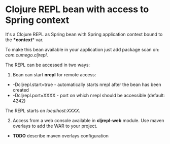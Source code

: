 Clojure REPL bean with access to Spring context
===============================================

It's a Clojure REPL as Spring bean with Spring application context bound to the **\*context*** var.

To make this bean available in your application just add package scan on: *com.cumego.cljrepl*.

The REPL can be accessed in two ways:

1. Bean can start **nrepl** for remote access:
  - -Dcljrepl.start=true - automatically starts nrepl after the bean has been created
  - -Dcljrepl.port=XXXX - port on which nrepl should be accessible (default: 4242)

   The REPL starts on *localhost:XXXX*.

2. Access from a web console available in **cljrepl-web** module.
  Use maven overlays to add the WAR to your project.
  * **TODO** describe maven overlays configuration
